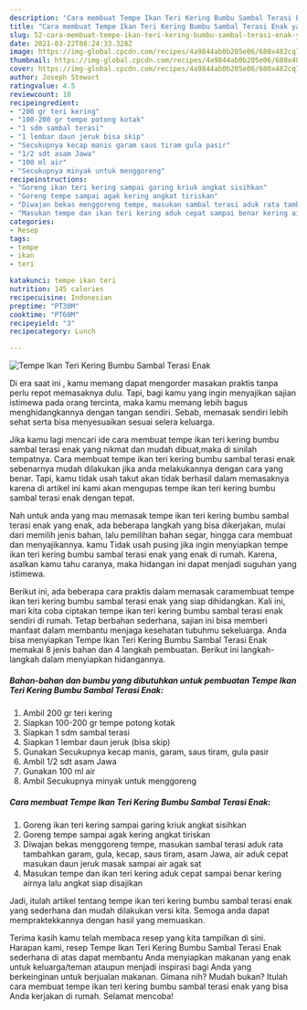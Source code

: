 ```yaml
---
description: "Cara membuat Tempe Ikan Teri Kering Bumbu Sambal Terasi Enak yang enak Untuk Jualan"
title: "Cara membuat Tempe Ikan Teri Kering Bumbu Sambal Terasi Enak yang enak Untuk Jualan"
slug: 52-cara-membuat-tempe-ikan-teri-kering-bumbu-sambal-terasi-enak-yang-enak-untuk-jualan
date: 2021-03-22T08:24:33.328Z
image: https://img-global.cpcdn.com/recipes/4a9844ab0b205e06/680x482cq70/tempe-ikan-teri-kering-bumbu-sambal-terasi-enak-foto-resep-utama.jpg
thumbnail: https://img-global.cpcdn.com/recipes/4a9844ab0b205e06/680x482cq70/tempe-ikan-teri-kering-bumbu-sambal-terasi-enak-foto-resep-utama.jpg
cover: https://img-global.cpcdn.com/recipes/4a9844ab0b205e06/680x482cq70/tempe-ikan-teri-kering-bumbu-sambal-terasi-enak-foto-resep-utama.jpg
author: Joseph Stewart
ratingvalue: 4.5
reviewcount: 10
recipeingredient:
- "200 gr teri kering"
- "100-200 gr tempe potong kotak"
- "1 sdm sambal terasi"
- "1 lembar daun jeruk bisa skip"
- "Secukupnya kecap manis garam saus tiram gula pasir"
- "1/2 sdt asam Jawa"
- "100 ml air"
- "Secukupnya minyak untuk menggoreng"
recipeinstructions:
- "Goreng ikan teri kering sampai garing kriuk angkat sisihkan"
- "Goreng tempe sampai agak kering angkat tiriskan"
- "Diwajan bekas menggoreng tempe, masukan sambal terasi aduk rata tambahkan garam, gula, kecap, saus tiram, asam Jawa, air aduk cepat masukan daun jeruk masak sampai air agak sat"
- "Masukan tempe dan ikan teri kering aduk cepat sampai benar kering airnya lalu angkat siap disajikan"
categories:
- Resep
tags:
- tempe
- ikan
- teri

katakunci: tempe ikan teri 
nutrition: 145 calories
recipecuisine: Indonesian
preptime: "PT30M"
cooktime: "PT60M"
recipeyield: "3"
recipecategory: Lunch

---
```



![Tempe Ikan Teri Kering Bumbu Sambal Terasi Enak](https://img-global.cpcdn.com/recipes/4a9844ab0b205e06/680x482cq70/tempe-ikan-teri-kering-bumbu-sambal-terasi-enak-foto-resep-utama.jpg)

Di era  saat ini , kamu memang dapat mengorder masakan praktis tanpa perlu repot memasaknya dulu. Tapi, bagi kamu yang ingin menyajikan sajian istimewa pada orang tercinta, maka kamu memang lebih bagus menghidangkannya dengan tangan sendiri. Sebab, memasak sendiri lebih sehat serta bisa menyesuaikan sesuai selera keluarga.

Jika kamu lagi mencari ide cara membuat tempe ikan teri kering bumbu sambal terasi enak yang nikmat dan mudah dibuat,maka di sinilah tempatnya. Cara membuat tempe ikan teri kering bumbu sambal terasi enak  sebenarnya mudah dilakukan jika anda melakukannya dengan cara yang benar. Tapi, kamu tidak usah takut akan tidak berhasil dalam memasaknya 
karena di artikel ini kami akan mengupas tempe ikan teri kering bumbu sambal terasi enak dengan tepat.  



Nah untuk anda yang mau memasak tempe ikan teri kering bumbu sambal terasi enak yang enak, ada beberapa langkah yang bisa dikerjakan, mulai dari memilih jenis bahan, lalu pemilihan bahan segar, hingga cara membuat dan menyajikannya. kamu Tidak usah pusing jika ingin menyiapkan tempe ikan teri kering bumbu sambal terasi enak yang enak di rumah. Karena, asalkan kamu  tahu caranya, maka hidangan ini dapat menjadi suguhan yang istimewa.

Berikut ini, ada beberapa cara praktis  dalam memasak caramembuat tempe ikan teri kering bumbu sambal terasi enak yang siap dihidangkan. Kali ini, mari kita coba ciptakan tempe ikan teri kering bumbu sambal terasi enak sendiri di rumah. Tetap berbahan sederhana, sajian ini bisa memberi manfaat dalam membantu menjaga kesehatan tubuhmu sekeluarga. Anda bisa menyiapkan Tempe Ikan Teri Kering Bumbu Sambal Terasi Enak memakai 8 jenis bahan dan 4 langkah pembuatan. Berikut ini langkah-langkah dalam menyiapkan hidangannya.

<!--inarticleads1-->

##### Bahan-bahan dan bumbu yang dibutuhkan untuk pembuatan Tempe Ikan Teri Kering Bumbu Sambal Terasi Enak:

1. Ambil 200 gr teri kering
1. Siapkan 100-200 gr tempe potong kotak
1. Siapkan 1 sdm sambal terasi
1. Siapkan 1 lembar daun jeruk (bisa skip)
1. Gunakan Secukupnya kecap manis, garam, saus tiram, gula pasir
1. Ambil 1/2 sdt asam Jawa
1. Gunakan 100 ml air
1. Ambil Secukupnya minyak untuk menggoreng




<!--inarticleads2-->

##### Cara membuat Tempe Ikan Teri Kering Bumbu Sambal Terasi Enak:

1. Goreng ikan teri kering sampai garing kriuk angkat sisihkan
1. Goreng tempe sampai agak kering angkat tiriskan
1. Diwajan bekas menggoreng tempe, masukan sambal terasi aduk rata tambahkan garam, gula, kecap, saus tiram, asam Jawa, air aduk cepat masukan daun jeruk masak sampai air agak sat
1. Masukan tempe dan ikan teri kering aduk cepat sampai benar kering airnya lalu angkat siap disajikan




Jadi, itulah artikel tentang  tempe ikan teri kering bumbu sambal terasi enak  yang sederhana dan mudah dilakukan versi kita. Semoga anda dapat mempraktekkannya dengan hasil yang memuaskan. 

Terima kasih kamu telah membaca resep yang kita tampilkan di sini. Harapan kami, resep  Tempe Ikan Teri Kering Bumbu Sambal Terasi Enak sederhana di atas dapat membantu Anda menyiapkan makanan yang enak untuk keluarga/teman ataupun menjadi inspirasi bagi Anda yang berkeinginan untuk berjualan makanan. Gimana nih? Mudah bukan? Itulah cara membuat tempe ikan teri kering bumbu sambal terasi enak yang bisa Anda kerjakan di rumah. Selamat mencoba!


